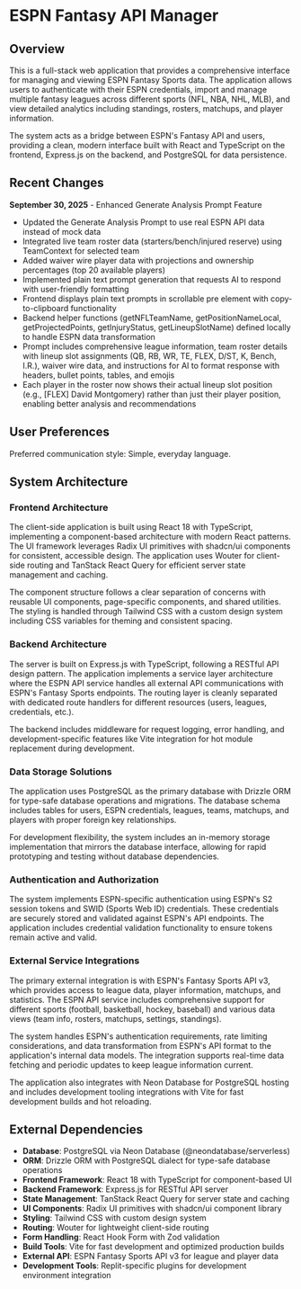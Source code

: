 # ESPN Fantasy API Manager

## Overview

This is a full-stack web application that provides a comprehensive interface for managing and viewing ESPN Fantasy Sports data. The application allows users to authenticate with their ESPN credentials, import and manage multiple fantasy leagues across different sports (NFL, NBA, NHL, MLB), and view detailed analytics including standings, rosters, matchups, and player information.

The system acts as a bridge between ESPN's Fantasy API and users, providing a clean, modern interface built with React and TypeScript on the frontend, Express.js on the backend, and PostgreSQL for data persistence.

## Recent Changes

**September 30, 2025** - Enhanced Generate Analysis Prompt Feature
- Updated the Generate Analysis Prompt to use real ESPN API data instead of mock data
- Integrated live team roster data (starters/bench/injured reserve) using TeamContext for selected team
- Added waiver wire player data with projections and ownership percentages (top 20 available players)
- Implemented plain text prompt generation that requests AI to respond with user-friendly formatting
- Frontend displays plain text prompts in scrollable pre element with copy-to-clipboard functionality
- Backend helper functions (getNFLTeamName, getPositionNameLocal, getProjectedPoints, getInjuryStatus, getLineupSlotName) defined locally to handle ESPN data transformation
- Prompt includes comprehensive league information, team roster details with lineup slot assignments (QB, RB, WR, TE, FLEX, D/ST, K, Bench, I.R.), waiver wire data, and instructions for AI to format response with headers, bullet points, tables, and emojis
- Each player in the roster now shows their actual lineup slot position (e.g., [FLEX] David Montgomery) rather than just their player position, enabling better analysis and recommendations

## User Preferences

Preferred communication style: Simple, everyday language.

## System Architecture

### Frontend Architecture
The client-side application is built using React 18 with TypeScript, implementing a component-based architecture with modern React patterns. The UI framework leverages Radix UI primitives with shadcn/ui components for consistent, accessible design. The application uses Wouter for client-side routing and TanStack React Query for efficient server state management and caching.

The component structure follows a clear separation of concerns with reusable UI components, page-specific components, and shared utilities. The styling is handled through Tailwind CSS with a custom design system including CSS variables for theming and consistent spacing.

### Backend Architecture
The server is built on Express.js with TypeScript, following a RESTful API design pattern. The application implements a service layer architecture where the ESPN API service handles all external API communications with ESPN's Fantasy Sports endpoints. The routing layer is cleanly separated with dedicated route handlers for different resources (users, leagues, credentials, etc.).

The backend includes middleware for request logging, error handling, and development-specific features like Vite integration for hot module replacement during development.

### Data Storage Solutions
The application uses PostgreSQL as the primary database with Drizzle ORM for type-safe database operations and migrations. The database schema includes tables for users, ESPN credentials, leagues, teams, matchups, and players with proper foreign key relationships.

For development flexibility, the system includes an in-memory storage implementation that mirrors the database interface, allowing for rapid prototyping and testing without database dependencies.

### Authentication and Authorization
The system implements ESPN-specific authentication using ESPN's S2 session tokens and SWID (Sports Web ID) credentials. These credentials are securely stored and validated against ESPN's API endpoints. The application includes credential validation functionality to ensure tokens remain active and valid.

### External Service Integrations
The primary external integration is with ESPN's Fantasy Sports API v3, which provides access to league data, player information, matchups, and statistics. The ESPN API service includes comprehensive support for different sports (football, basketball, hockey, baseball) and various data views (team info, rosters, matchups, settings, standings).

The system handles ESPN's authentication requirements, rate limiting considerations, and data transformation from ESPN's API format to the application's internal data models. The integration supports real-time data fetching and periodic updates to keep league information current.

The application also integrates with Neon Database for PostgreSQL hosting and includes development tooling integrations with Vite for fast development builds and hot reloading.

## External Dependencies

- **Database**: PostgreSQL via Neon Database (@neondatabase/serverless)
- **ORM**: Drizzle ORM with PostgreSQL dialect for type-safe database operations
- **Frontend Framework**: React 18 with TypeScript for component-based UI
- **Backend Framework**: Express.js for RESTful API server
- **State Management**: TanStack React Query for server state and caching
- **UI Components**: Radix UI primitives with shadcn/ui component library
- **Styling**: Tailwind CSS with custom design system
- **Routing**: Wouter for lightweight client-side routing
- **Form Handling**: React Hook Form with Zod validation
- **Build Tools**: Vite for fast development and optimized production builds
- **External API**: ESPN Fantasy Sports API v3 for league and player data
- **Development Tools**: Replit-specific plugins for development environment integration